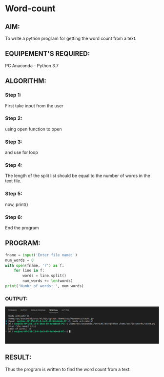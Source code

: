 # Word-count
## AIM:
To write a python program for getting the word count from a text.
## EQUIPEMENT'S REQUIRED: 
PC
Anaconda - Python 3.7
## ALGORITHM: 
### Step 1:
First take input from the user
### Step 2: 
using open function to open
### Step 3: 
and use for loop
### Step 4:  
The length of the split list should be equal to the number of words in the text file.


### Step 5: 
now, print()
### Step 6: 
End the program
## PROGRAM:
``` python
fname = input('Enter file name:')
num_words = 0
with open(fname, 'r') as f:
    for line in f:
        words = line.split()
        num_words += len(words)
print('Numbr of words: ', num_words)
```
### OUTPUT:
![output](/word.png)


## RESULT:
Thus the program is written to find the word count from a text.
